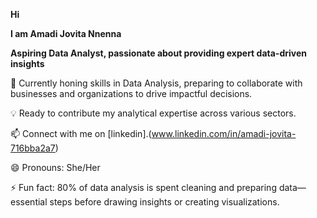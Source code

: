  **Hi**
 
  **I am Amadi Jovita Nnenna**

**Aspiring Data Analyst, passionate about providing expert data-driven insights**
  
💼 Currently honing skills in Data Analysis, preparing to collaborate with businesses and organizations to drive impactful decisions.

💡 Ready to contribute my analytical expertise across various sectors.

📫 Connect with me on [linkedin].(www.linkedin.com/in/amadi-jovita-716bba2a7)

😄 Pronouns: She/Her

⚡ Fun fact: 80% of data analysis is spent cleaning and preparing data—essential steps before drawing insights or creating visualizations.
